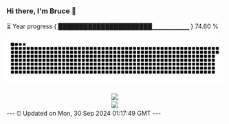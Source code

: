 ### Hi there, I'm Bruce 👋
⏳ Year progress { ██████████████████████▁▁▁▁▁▁▁▁ } 74.60 %

![](https://raw.githubusercontent.com/Swiftie13st/Swiftie13st/main/assets/github-contribution-grid-snake-dark.svg)


<div align="center"> <img src="https://metrics.lecoq.io/Swiftie13st?template=classic&config.timezone=Asia%2FShanghai"> </div>

<div align="center"> <img src="https://github-readme-streak-stats.herokuapp.com/?user=Swiftie13st" /> </div>
---
⏰ Updated on Mon, 30 Sep 2024 01:17:49 GMT
---

